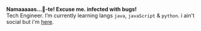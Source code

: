 **Namaaaaas...🤧-te! Excuse me. infected with bugs!**  
Tech Engineer. I’m currently learning langs `java`, `javaScript` & `python`.
i ain't social but i'm [here](https://amanchandrae.github.io/).
